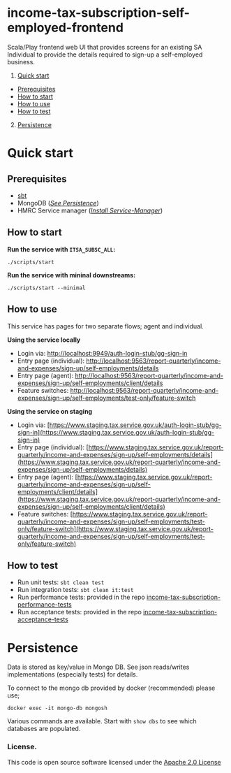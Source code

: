 
# income-tax-subscription-self-employed-frontend

Scala/Play frontend web UI that provides screens for an existing SA Individual to provide the details required to sign-up a self-employed business.

1. [Quick start](#Quick-start)
- [Prerequisites](#Prerequisites)
- [How to start](#How-to-start)
- [How to use](#How-to-use)
- [How to test](#How-to-test)
2. [Persistence](#Persistence)

# Quick start

## Prerequisites

* [sbt](http://www.scala-sbt.org/)
* MongoDB (*[See Persistence](#Persistence)*)
* HMRC Service manager (*[Install Service-Manager](https://github.com/hmrc/service-manager/wiki/Install#install-service-manager)*)

## How to start

**Run the service with `ITSA_SUBSC_ALL`:**
```
./scripts/start
```

**Run the service with mininal downstreams:**
```
./scripts/start --minimal
```
   
## How to use
  
   This service has pages for two separate flows; agent and individual.

   **Using the service locally**

* Login via: [http://localhost:9949/auth-login-stub/gg-sign-in](http://localhost:9949/auth-login-stub/gg-sign-in)
* Entry page (individual): [http://localhost:9563/report-quarterly/income-and-expenses/sign-up/self-employments/details](http://localhost:9563/report-quarterly/income-and-expenses/sign-up/self-employments/details)
* Entry page (agent): [http://localhost:9563/report-quarterly/income-and-expenses/sign-up/self-employments/client/details](http://localhost:9563/report-quarterly/income-and-expenses/sign-up/self-employments/client/details)
* Feature switches: [http://localhost:9563/report-quarterly/income-and-expenses/sign-up/self-employments/test-only/feature-switch](http://localhost:9563/report-quarterly/income-and-expenses/sign-up/self-employments/test-only/feature-switch)

  
**Using the service on staging**

* Login via: [https://www.staging.tax.service.gov.uk/auth-login-stub/gg-sign-in](https://www.staging.tax.service.gov.uk/auth-login-stub/gg-sign-in)
* Entry page (individual): [https://www.staging.tax.service.gov.uk/report-quarterly/income-and-expenses/sign-up/self-employments/details](https://www.staging.tax.service.gov.uk/report-quarterly/income-and-expenses/sign-up/self-employments/details)
* Entry page (agent): [https://www.staging.tax.service.gov.uk/report-quarterly/income-and-expenses/sign-up/self-employments/client/details](https://www.staging.tax.service.gov.uk/report-quarterly/income-and-expenses/sign-up/self-employments/client/details)
* Feature switches: [https://www.staging.tax.service.gov.uk/report-quarterly/income-and-expenses/sign-up/self-employments/test-only/feature-switch](https://www.staging.tax.service.gov.uk/report-quarterly/income-and-expenses/sign-up/self-employments/test-only/feature-switch)


## How to test

* Run unit tests: `sbt clean test`
* Run integration tests: `sbt clean it:test`
* Run performance tests: provided in the repo [income-tax-subscription-performance-tests](https://github.com/hmrc/income-tax-subscription-performance-tests)
* Run acceptance tests: provided in the repo [income-tax-subscription-acceptance-tests](https://github.com/hmrc/income-tax-subscription-acceptance-tests)

# Persistence

Data is stored as key/value in Mongo DB. See json reads/writes implementations (especially tests) for details.

To connect to the mongo db provided by docker (recommended) please use;

```
docker exec -it mongo-db mongosh
```

Various commands are available.  Start with `show dbs` to see which databases are populated.

### License.

This code is open source software licensed under the [Apache 2.0 License]("http://www.apache.org/licenses/LICENSE-2.0.html")


